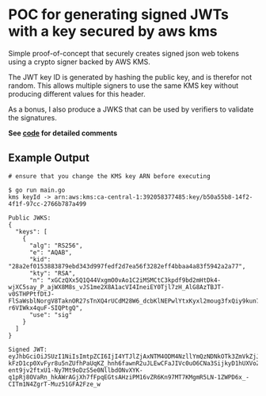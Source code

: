 # POC for generating signed JWTs with a key secured by aws kms

Simple proof-of-concept that securely creates signed json web tokens using a
crypto signer backed by AWS KMS.

The JWT key ID is generated by hashing the public key, and is therefor not random.
This allows multiple signers to use the same KMS key without producing different
values for this header.

As a bonus, I also produce a JWKS that can be used by verifiers to validate the
signatures.

**See [code](main.go) for detailed comments**

## Example Output
```
# ensure that you change the KMS key ARN before executing

$ go run main.go
kms keyId -> arn:aws:kms:ca-central-1:392058377485:key/b50a55b8-14f2-4f1f-97cc-2766b787a499

Public JWKS:
{
  "keys": [
    {
      "alg": "RS256",
      "e": "AQAB",
      "kid": "28a2ef0153883879ebd343d997fedf2d7ea56f3282eff4bbaa4a83f5942a2a77",
      "kty": "RSA",
      "n": "xGCzQXx5Q1Q44VxgmO0vAo1C2iMSMCtC3kpdf9bd2mHtDk4-wjXC5say_P_ajWX8M8s_vJS1me2X8A1acVI4IneiEY0Tjl7zH_AlG8AzTBJT-v0STHPPtfDtJ-FlSaWsblNorgV8TaknOR27sTnXQ4rUCdM28W6_dcbKlNEPwlYtxKyxl2moug3fxQiy9kun7aIrez3C0F4F6kFEjPqcPJVohpMqDIxVFk9B98MJLpUwdFMsqUD2TH44PZBMZCGEHroBV8gnVmFY09KMPmbXTjDSYRTGwZJwmq4LsUpywJX1KHJwCXljdScUCq0yyX10t_-r6VIWkx4quF-SIQPtgQ",
      "use": "sig"
    }
  ]
}

Signed JWT:
eyJhbGciOiJSUzI1NiIsImtpZCI6IjI4YTJlZjAxNTM4ODM4NzllYmQzNDNkOTk3ZmVkZjJkN2VhNTZmMzI4MmVmZjRiYmFhNGE4M2Y1OTQyYTJhNzciLCJ0eXAiOiJKV1QifQ.eyJhdWQiOlsibGludXhjdGwuY29tIl0sImlhdCI6MTY0NDQ2MjQxNywiaXNzIjoiZ2JvbG8ifQ.fttKtDev-kFzD1cp0XvFyr8u5nZUfhPaUqKZ_hnh6fawnR2uJLEwCFaJIVc0uO6CNa3SijkyD1hUXVoZQFzbepyG9wsqHet_repHRHWsiBcvAkBxp1SonGkTJ7l2LfpwxYF1JK9b22Xxy8p7YH4O5YjKkyBZIFHcqyLcORliMk8fNUIJwDS5gaV9PONbrm3pWqiWenejz2Iw0wpPQ-ent9jv2ftxU1-Ny7Mt9oDzS5e0NllbdONvXYK-q1pRj8OVaRn_hkAWrAGjXh7fFpqEGtsAHziPM16vZR6Kn97MT7KMgmR5LN-1ZWPD6x_-CITm1N4ZgrT-Muz51GFA2Fze_w
```
